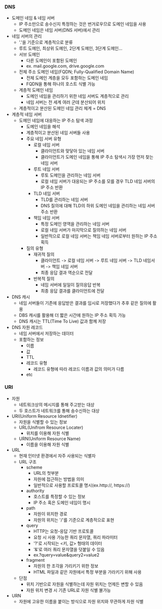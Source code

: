 ### DNS
- 도메인 네임 & 네임 서버
  - IP 주소만으로 송수신지 특정하는 것은 번거로우므로 도메인 네임을 사용
  - 도메인 네임은 네임 서버(DNS 서버)에서 관리
- 네임 서버의 관리
  - '.'을 기준으로 계층적으로 분류
  - 루트 도메인, 최상위 도메인, 2단계 도메인, 3단계 도메인...
  - 서브 도메인
    - 다른 도메인이 포함된 도메인
    - ex. mail.google.com, drive.google.com
  - 전체 주소 도메인 네임(FQDN; Fully-Qualified Domain Name)
    - 전체 도메인 계층을 모두 포함하는 도메인 네임
    - FQDN을 통해 하나의 호스트 식별 가능
  - 계층적 도메인 네임
    - 도메인 네임을 관리하기 위한 네임 서버도 계층적으로 관리
    - 네임 서버는 전 세계 여러 군데 분산되어 위치
  - 계층적이고 분산된 도메인 네임 관리 체계 = DNS
- 계층적 네임 서버
  - 도메인 네임에 대응하는 IP 주소 탐색 과정
    - 도메인 네임을 해석
    - 계층적이고 분산된 네임 서버들 사용
    - 주요 네임 서버 유형
      - 로컬 네임 서버
        - 클라이언트와 맞닿아 있는 네임 서버
        - 클라이언트가 도메인 네임을 통해 IP 주소 탐색시 가장 먼저 찾는 네임 서버
      - 루트 네임 서버
        - 루토 도메인을 관리하는 네임 서버
        - 로컬 네임 서버가 대응되는 IP 주소를 모를 경우 TLD 네임 서버의 IP 주소 반환
      - TLD 네임 서버
        - TLD를 관리하는 네임 서버
        - DNS 질의에 대해 TLD의 하위 도메인 네임을 관리하는 네임 서버 주소 반환
      - 책임 네임 서버 
        - 특정 도메인 영역을 관리하는 네임 서버
        - 로컬 네임 서버가 마지막으로 질의하는 네임 서버
        - 일반적으로 로컬 네임 서버는 책임 네임 서버로부터 원하는 IP 주소 획득
    - 질의 유형
      - 재귀적 질의
        - 클라이언트 -> 로컬 네임 서버 -> 루트 네임 서버 -> TLD 네임서버 -> 책임 네임 서버
        - 최종 응답 결과 역순으로 전달
      - 반복적 질의
        - 네임 서버에 일일이 질의응답 반복
        - 최종 응답 결과를 클라이언트에 전달
- DNS 캐시
  - 네임 서버들이 기존에 응답받은 결과를 임시로 저장했다가 추후 같은 질의에 활용
  - DBS 캐시를 활용해 더 짧은 시간에 원하는 IP 주소 획득 가능
  - DNS 캐시는 TTL(Time To Live) 값과 함께 저장
- DNS 자원 레코드
  - 네임 서버에서 저장하는 데이터
  - 포함하는 정보
    - 이름
    - 값
    - TTL
    - 레코드 유형
      - 레코드 유형에 따라 레코드 이름과 값의 의미가 다름
    - etc

### URI
- 자원
  - 네트워크상의 메시지를 통해 주고받는 대상
  - 두 호스트가 네트워크를 통해 송수신하는 대상
- URI(Uniform Resource Idnetifier)
  - 자원을 식별할 수 있는 정보
  - URL(Unifrom Resource Locater)
    - 위치를 이용해 자원 식별
  - URN(Uniform Resource Name)
    - 이름을 이용해 자원 식별
- URL
  - 현재 인터넷 환경에서 자주 사용되는 식별자
  - URL 구조
    - scheme
      - URL의 첫부분
      - 자원에 접근하는 방법을 의미
      - 일반적으로 사용할 프로토콜 명시(ex.http://, https://)
    - authority
      - 호스트를 특정할 수 있는 정보
      - IP 주소 혹은 도메인 네임이 명시
    - path
      - 자원이 위치한 경로
      - 자원의 위치는 '/'를 기준으로 계층적으로 표현
    - query
      - HTTP는 요청-응답 기반 프로토콜
      - 요청 시 사용 가능한 쿼리 문자열, 쿼리 파라미터
      - '?'로 시작되는 <키, 값> 형태의 데이터
      - '&'로 여러 쿼리 문자열을 덧붙일 수 있음
      - ex.?query=value&query2=value2
    - fragment
      - 자원의 한 조각을 가리키기 위한 정보
      - HTML 파일과 같은 자원에서 특정 부분을 가라키기 위해 사용
  - 단점
    - 위치 기반으로 자원을 식별하는데 자원 위치는 언제든 변할 수 있음
    - 자원 위치 변경 시 기존 URL로 자원 식별 불가능
- URN
  - 자원에 고유한 이름을 붙이는 방식으로 자원 위치와 무관하게 자원 식별
